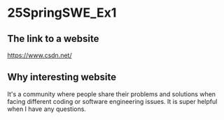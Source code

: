 # 25SpringSWE_Ex1
## The link to a website 
https://www.csdn.net/

## Why interesting website
It's a community where people share their problems and solutions when facing different coding or software engineering issues. 
It is super helpful when I have any questions. 

